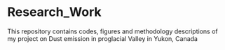 # Research_Work
This repository contains codes, figures and methodology descriptions of my project on Dust emission in proglacial Valley in Yukon, Canada

